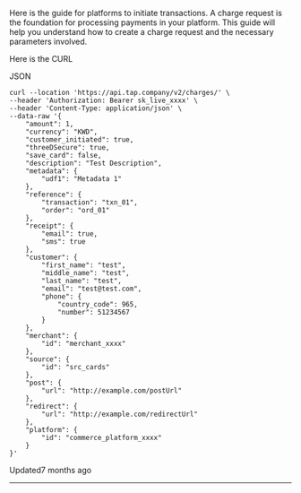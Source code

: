 Here is the guide for platforms to initiate transactions. A charge request is the foundation for processing payments in your platform. This guide will help you understand how to create a charge request and the necessary parameters involved.

Here is the CURL

JSON

```rdmd-code lang-json theme-light
curl --location 'https://api.tap.company/v2/charges/' \
--header 'Authorization: Bearer sk_live_xxxx' \
--header 'Content-Type: application/json' \
--data-raw '{
	"amount": 1,
	"currency": "KWD",
	"customer_initiated": true,
	"threeDSecure": true,
	"save_card": false,
	"description": "Test Description",
	"metadata": {
		"udf1": "Metadata 1"
	},
	"reference": {
		"transaction": "txn_01",
		"order": "ord_01"
	},
	"receipt": {
		"email": true,
		"sms": true
	},
	"customer": {
		"first_name": "test",
		"middle_name": "test",
		"last_name": "test",
		"email": "test@test.com",
		"phone": {
			"country_code": 965,
			"number": 51234567
		}
	},
	"merchant": {
		"id": "merchant_xxxx"
	},
	"source": {
		"id": "src_cards"
	},
	"post": {
		"url": "http://example.com/postUrl"
	},
	"redirect": {
		"url": "http://example.com/redirectUrl"
	},
	"platform": {
		"id": "commerce_platform_xxxx"
	}
}'

```

Updated7 months ago

* * *